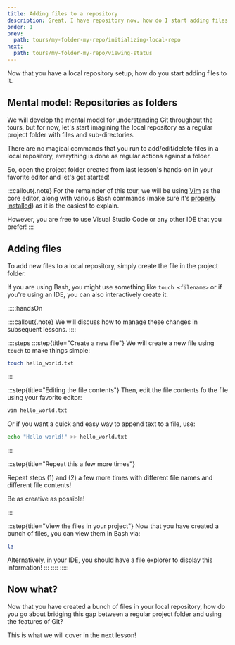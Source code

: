 ```yaml
---
title: Adding files to a repository
description: Great, I have repository now, how do I start adding files to it?
order: 1
prev:
  path: tours/my-folder-my-repo/initializing-local-repo
next:
  path: tours/my-folder-my-repo/viewing-status
---
```


Now that you have a local repository setup, how do you start adding files to it.

## Mental model: Repositories as folders

We will develop the mental model for understanding Git throughout the tours, but for now, let's start imagining the local repository as a regular project folder with files and sub-directories.

There are no magical commands that you run to add/edit/delete files in a local repository, everything is done as regular actions against a folder.

So, open the project folder created from last lesson's hands-on in your favorite editor and let's get started!

:::callout{.note}
For the remainder of this tour, we will be using [Vim](https://www.vim.org/) as the core editor, along with various Bash commands (make sure it's [properly installed](/learning-lab/setup#bash)) as it is the easiest to explain.

However, you are free to use Visual Studio Code or any other IDE that you prefer!
:::

## Adding files

To add new files to a local repository, simply create the file in the project folder.

If you are using Bash, you might use something like `touch <filename>` or if you're using an IDE, you can also interactively create it.

:::::handsOn

::::callout{.note}
We will discuss how to manage these changes in subsequent lessons.
::::

::::steps
:::step{title="Create a new file"}
We will create a new file using `touch` to make things simple:

```bash
touch hello_world.txt
```

:::

:::step{title="Editing the file contents"}
Then, edit the file contents fo the file using your favorite editor:

```bash
vim hello_world.txt
```

Or if you want a quick and easy way to append text to a file, use:

```bash
echo "Hello world!" >> hello_world.txt
```

:::

:::step{title="Repeat this a few more times"}

Repeat steps (1) and (2) a few more times with different file names and different file contents!

Be as creative as possible!

:::

:::step{title="View the files in your project"}
Now that you have created a bunch of files, you can view them in Bash via:

```bash
ls
```

Alternatively, in your IDE, you should have a file explorer to display this information!
:::
::::
:::::

## Now what?

Now that you have created a bunch of files in your local repository, how do you go about bridging this gap between a regular project folder and using the features of Git?

This is what we will cover in the next lesson!
